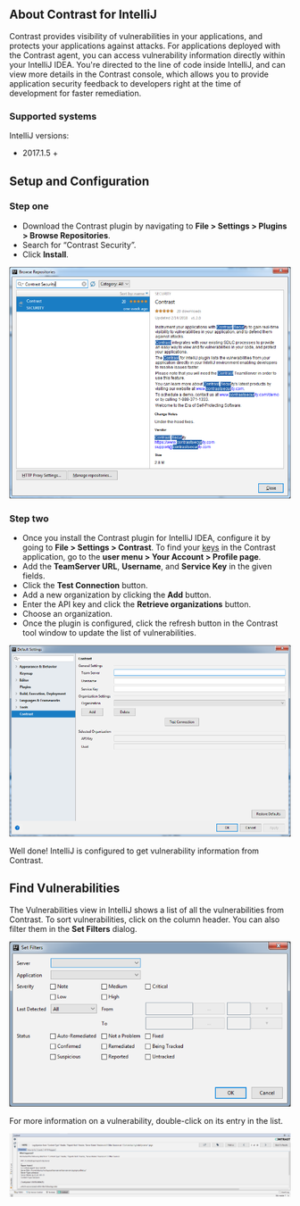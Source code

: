 <!--
title: "Use Contrast for IntelliJ"
description: "Instructions for downloading and installing Contrast for IntelliJ"
tags: "tools ide plugins IntelliJ download install"
-->


## About Contrast for IntelliJ

Contrast provides visibility of vulnerabilities in your applications, and protects your applications against attacks. For applications deployed with the Contrast agent, you can access vulnerability information directly within your IntelliJ IDEA. You're directed to the line of code inside IntelliJ, and can view more details in the Contrast console, which allows you to provide application security feedback to developers right at the time of development for faster remediation.

### Supported systems 

IntelliJ versions:
* 2017.1.5 +


## Setup and Configuration

### Step one

* Download the Contrast plugin by navigating to **File > Settings > Plugins > Browse Repositories**. 
* Search for “Contrast Security”.
* Click **Install**. 

<a href="assets/images/IntelliJ-plugin-install.png" rel="lightbox" title="Install Contrast for IntelliJ"><img class="thumbnail" src="assets/images/IntelliJ-plugin-install.png"/></a>

### Step two

* Once you install the Contrast plugin for IntelliJ IDEA, configure it by going to **File > Settings > Contrast**. To find your [keys](user-account.html#profile) in the Contrast application, go to the **user menu > Your Account > Profile page**.
* Add the **TeamServer URL**, **Username**, and **Service Key** in the given fields.
* Click the **Test Connection** button.
* Add a new organization by clicking the **Add** button.
* Enter the API key and click the **Retrieve organizations** button.
* Choose an organization.
* Once the plugin is configured, click the refresh button in the Contrast tool window to update the list of vulnerabilities.

<a href="assets/images/IntelliJ-plugin-preferences.png" rel="lightbox" title="Configure Contrast for IntelliJ"><img class="thumbnail" src="assets/images/IntelliJ-plugin-preferences.png"/></a>

Well done! IntelliJ is configured to get vulnerability information from Contrast. 

## Find Vulnerabilities

The Vulnerabilities view in IntelliJ shows a list of all the vulnerabilities from Contrast. To sort vulnerabilities, click on the column header. You can also filter them in the **Set Filters** dialog. 

<a href="assets/images/IntelliJ-plugin-filter.png" rel="lightbox" title="Filter vulnerabilities"><img class="thumbnail" src="assets/images/IntelliJ-plugin-filter.png"/></a>

For more information on a vulnerability, double-click on its entry in the list.

<a href="assets/images/IntelliJ-plugin-details-view.png" rel="lightbox" title="View vulnerability details"><img class="thumbnail" src="assets/images/IntelliJ-plugin-details-view.png"/></a>


